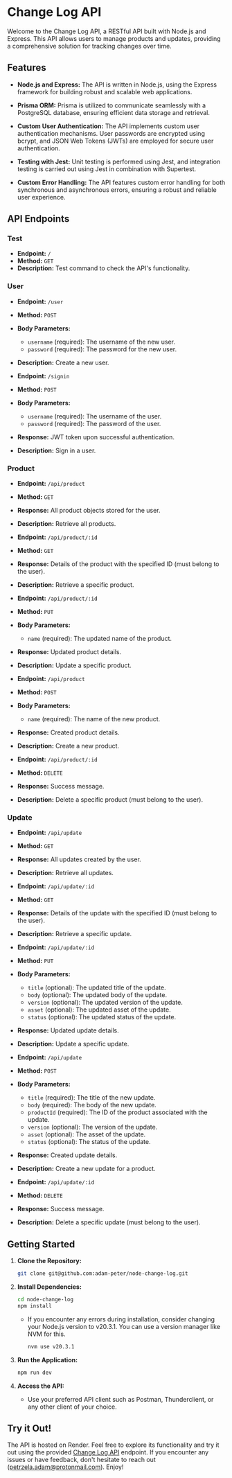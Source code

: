 # Change Log API

Welcome to the Change Log API, a RESTful API built with Node.js and Express. This API allows users to manage products and updates, providing a comprehensive solution for tracking changes over time.

## Features

- **Node.js and Express:** The API is written in Node.js, using the Express framework for building robust and scalable web applications.

- **Prisma ORM:** Prisma is utilized to communicate seamlessly with a PostgreSQL database, ensuring efficient data storage and retrieval.

- **Custom User Authentication:** The API implements custom user authentication mechanisms. User passwords are encrypted using bcrypt, and JSON Web Tokens (JWTs) are employed for secure user authentication.

- **Testing with Jest:** Unit testing is performed using Jest, and integration testing is carried out using Jest in combination with Supertest.

- **Custom Error Handling:** The API features custom error handling for both synchronous and asynchronous errors, ensuring a robust and reliable user experience.

## API Endpoints

### Test

- **Endpoint:** `/`
- **Method:** `GET`
- **Description:** Test command to check the API's functionality.


### User

- **Endpoint:** `/user`
- **Method:** `POST`
- **Body Parameters:** 
  - `username` (required): The username of the new user.
  - `password` (required): The password for the new user.
- **Description:** Create a new user.


- **Endpoint:** `/signin`
- **Method:** `POST`
- **Body Parameters:** 
  - `username` (required): The username of the user.
  - `password` (required): The password of the user.
- **Response:** JWT token upon successful authentication.
- **Description:** Sign in a user.

### Product

- **Endpoint:** `/api/product`
- **Method:** `GET`
- **Response:** All product objects stored for the user.
- **Description:** Retrieve all products.


- **Endpoint:** `/api/product/:id`
- **Method:** `GET`
- **Response:** Details of the product with the specified ID (must belong to the user).
- **Description:** Retrieve a specific product.


- **Endpoint:** `/api/product/:id`
- **Method:** `PUT`
- **Body Parameters:** 
  - `name` (required): The updated name of the product.
- **Response:** Updated product details.
- **Description:** Update a specific product.


- **Endpoint:** `/api/product`
- **Method:** `POST`
- **Body Parameters:** 
  - `name` (required): The name of the new product.
- **Response:** Created product details.
- **Description:** Create a new product.


- **Endpoint:** `/api/product/:id`
- **Method:** `DELETE`
- **Response:** Success message.
- **Description:** Delete a specific product (must belong to the user).

### Update

- **Endpoint:** `/api/update`
- **Method:** `GET`
- **Response:** All updates created by the user.
- **Description:** Retrieve all updates.


- **Endpoint:** `/api/update/:id`
- **Method:** `GET`
- **Response:** Details of the update with the specified ID (must belong to the user).
- **Description:** Retrieve a specific update.


- **Endpoint:** `/api/update/:id`
- **Method:** `PUT`
- **Body Parameters:** 
  - `title` (optional): The updated title of the update.
  - `body` (optional): The updated body of the update.
  - `version` (optional): The updated version of the update.
  - `asset` (optional): The updated asset of the update.
  - `status` (optional): The updated status of the update.
- **Response:** Updated update details.
- **Description:** Update a specific update.


- **Endpoint:** `/api/update`
- **Method:** `POST`
- **Body Parameters:** 
  - `title` (required): The title of the new update.
  - `body` (required): The body of the new update.
  - `productId` (required): The ID of the product associated with the update.
  - `version` (optional): The version of the update.
  - `asset` (optional): The asset of the update.
  - `status` (optional): The status of the update.
- **Response:** Created update details.
- **Description:** Create a new update for a product.


- **Endpoint:** `/api/update/:id`
- **Method:** `DELETE`
- **Response:** Success message.
- **Description:** Delete a specific update (must belong to the user).

## Getting Started

1. **Clone the Repository:**
   ```bash
   git clone git@github.com:adam-peter/node-change-log.git
   ```

2. **Install Dependencies:**
   ```bash
   cd node-change-log
   npm install
   ```

   - If you encounter any errors during installation, consider changing your Node.js version to v20.3.1. You can use a version manager like NVM for this.

     ```bash
     nvm use v20.3.1
     ```

3. **Run the Application:**
   ```bash
   npm run dev
   ```

4. **Access the API:**
   - Use your preferred API client such as Postman, Thunderclient, or any other client of your choice.

## Try it Out!

The API is hosted on Render. Feel free to explore its functionality and try it out using the provided [Change Log API](https://node-change-log.onrender.com/) endpoint. If you encounter any issues or have feedback, don't hesitate to reach out (petrzela.adam@protonmail.com). Enjoy!